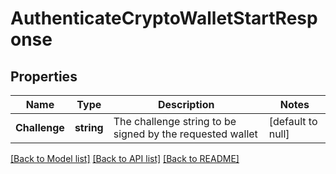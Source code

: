 # AuthenticateCryptoWalletStartResponse

## Properties
Name | Type | Description | Notes
------------ | ------------- | ------------- | -------------
**Challenge** | **string** | The challenge string to be signed by the requested wallet | [default to null]

[[Back to Model list]](../README.md#documentation-for-models) [[Back to API list]](../README.md#documentation-for-api-endpoints) [[Back to README]](../README.md)

